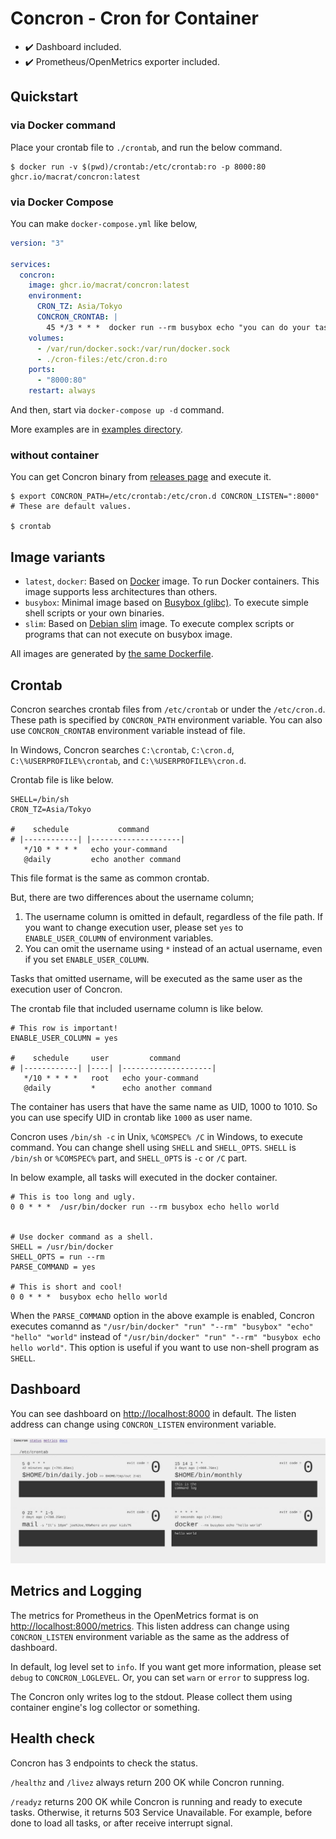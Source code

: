Concron - Cron for Container
============================

- :heavy_check_mark: Dashboard included.
- :heavy_check_mark: Prometheus/OpenMetrics exporter included.


## Quickstart

### via Docker command

Place your crontab file to `./crontab`, and run the below command.

``` shell
$ docker run -v $(pwd)/crontab:/etc/crontab:ro -p 8000:80 ghcr.io/macrat/concron:latest
```

### via Docker Compose

You can make `docker-compose.yml` like below,

``` yaml
version: "3"

services:
  concron:
    image: ghcr.io/macrat/concron:latest
    environment:
      CRON_TZ: Asia/Tokyo
      CONCRON_CRONTAB: |
        45 */3 * * *  docker run --rm busybox echo "you can do your task here!"
    volumes:
      - /var/run/docker.sock:/var/run/docker.sock
      - ./cron-files:/etc/cron.d:ro
    ports:
      - "8000:80"
    restart: always
```

And then, start via `docker-compose up -d` command.

More examples are in [examples directory](./examples).

### without container

You can get Concron binary from [releases page](https://github.com/macrat/concron/releases) and execute it.

``` shell
$ export CONCRON_PATH=/etc/crontab:/etc/cron.d CONCRON_LISTEN=":8000"  # These are default values.

$ crontab
```


## Image variants

- `latest`, `docker`: Based on [Docker](https://hub.docker.com/_/docker) image. To run Docker containers. This image supports less architectures than others.
- `busybox`: Minimal image based on [Busybox (glibc)](https://hub.docker.com/_/busybox). To execute simple shell scripts or your own binaries.
- `slim`: Based on [Debian slim](https://hub.docker.com/_/debian) image. To execute complex scripts or programs that can not execute on busybox image.

All images are generated by [the same Dockerfile](./Dockerfile).


## Crontab

Concron searches crontab files from `/etc/crontab` or under the `/etc/cron.d`.
These path is specified by `CONCRON_PATH` environment variable.
You can also use `CONCRON_CRONTAB` environment variable instead of file.

In Windows, Concron searches `C:\crontab`, `C:\cron.d`, `C:\%USERPROFILE%\crontab`, and `C:\%USERPROFILE%\cron.d`.

Crontab file is like below.

``` crontab
SHELL=/bin/sh
CRON_TZ=Asia/Tokyo

#    schedule           command
# |------------| |--------------------|
   */10 * * * *   echo your-command
   @daily         echo another command
```

This file format is the same as common crontab.

But, there are two differences about the username column;

1. The username column is omitted in default, regardless of the file path. If you want to change execution user, please set `yes` to `ENABLE_USER_COLUMN` of environment variables.
2. You can omit the username using `*` instead of an actual username, even if you set `ENABLE_USER_COLUMN`.

Tasks that omitted username, will be executed as the same user as the execution user of Concron.

The crontab file that included username column is like below.

``` crontab
# This row is important!
ENABLE_USER_COLUMN = yes

#    schedule     user         command
# |------------| |----| |--------------------|
   */10 * * * *   root   echo your-command
   @daily         *      echo another command
```

The container has users that have the same name as UID, 1000 to 1010.
So you can use specify UID in crontab like `1000` as user name.

Concron uses `/bin/sh -c` in Unix, `%COMSPEC% /C` in Windows, to execute command.
You can change shell using `SHELL` and `SHELL_OPTS`.
`SHELL` is `/bin/sh` or `%COMSPEC%` part, and `SHELL_OPTS` is `-c` or `/C` part.

In below example, all tasks will executed in the docker container.

``` crontab
# This is too long and ugly.
0 0 * * *  /usr/bin/docker run --rm busybox echo hello world


# Use docker command as a shell.
SHELL = /usr/bin/docker
SHELL_OPTS = run --rm
PARSE_COMMAND = yes

# This is short and cool!
0 0 * * *  busybox echo hello world
```

When the `PARSE_COMMAND` option in the above example is enabled, Concron executes comannd as `"/usr/bin/docker" "run" "--rm" "busybox" "echo" "hello" "world"` instead of `"/usr/bin/docker" "run" "--rm" "busybox echo hello world"`.
This option is useful if you want to use non-shell program as `SHELL`.


## Dashboard

You can see dashboard on <http://localhost:8000> in default.
The listen address can change using `CONCRON_LISTEN` environment variable.

![dashboard example](./assets/dashboard.jpg)


## Metrics and Logging

The metrics for Prometheus in the OpenMetrics format is on <http://localhost:8000/metrics>.
This listen address can change using `CONCRON_LISTEN` environment variable as the same as the address of dashboard.

In default, log level set to `info`.
If you want get more information, please set `debug` to `CONCRON_LOGLEVEL`. Or, you can set `warn` or `error` to suppress log.

The Concron only writes log to the stdout.
Please collect them using container engine's log collector or something.


## Health check

Concron has 3 endpoints to check the status.

`/healthz` and `/livez` always return 200 OK while Concron running.

`/readyz` returns 200 OK while Concron is running and ready to execute tasks.
Otherwise, it returns 503 Service Unavailable. For example, before done to load all tasks, or after receive interrupt signal.
